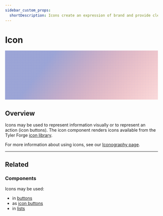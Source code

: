 ```yaml
---
sidebar_custom_props:
  shortDescription: Icons create an expression of brand and provide clear visual patterns and expectations.
---
```


# Icon

<ComponentVisual storybookUrl="https://forge.tylerdev.io/main/?path=/story/components-icon--default">

![](./images/icon.png)

</ComponentVisual>

## Overview

Icons may be used to represent information visually or to represent an action (icon buttons). The icon component renders icons available from the Tyler Forge [icon library](/core-components/iconography/library).

For more information about using icons, see our [Iconography page](/core-components/iconography/guidance).

---

## Related

### Components

Icons may be used:

- in [buttons](/components/buttons/button)
- as [icon buttons](/components/buttons/icon-button)
- in [lists](/components/lists/list)
